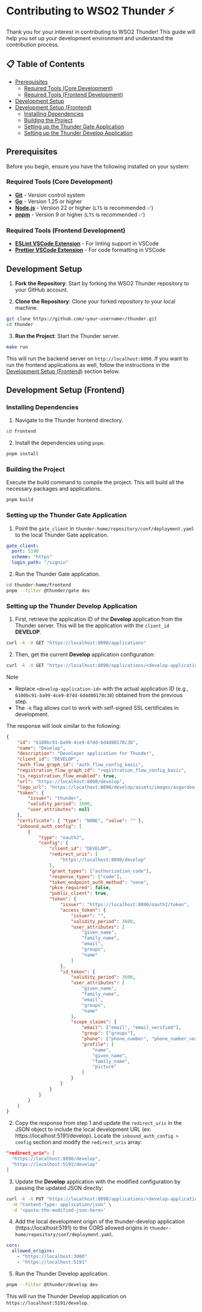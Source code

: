 # Contributing to WSO2 Thunder ⚡

Thank you for your interest in contributing to WSO2 Thunder! This guide will help you set up your development environment and understand the contribution process.

## 📋 Table of Contents

- [Prerequisites](#prerequisites)
  - [Required Tools (Core Development)](#required-tools-core-development)
  - [Required Tools (Frontend Development)](#required-tools-frontend-development)
- [Development Setup](#development-setup)
- [Development Setup (Frontend)](#development-setup-frontend)
  - [Installing Dependencies](#installing-dependencies)
  - [Building the Project](#building-the-project)
  - [Setting up the Thunder Gate Application](#setting-up-the-thunder-gate-application)
  - [Setting up the Thunder Develop Application](#setting-up-the-thunder-develop-application)

## Prerequisites

Before you begin, ensure you have the following installed on your system:

### Required Tools (Core Development)

- **[Git](https://git-scm.com/downloads)** - Version control system
- **[Go](https://golang.org/doc/install)** - Version 1.25 or higher
- **[Node.js](https://nodejs.org/en/download/)** - Version 22 or higher (`LTS` is recommended ✅)
- **[pnpm](https://pnpm.io/installation)** - Version 9 or higher (`LTS` is recommended ✅)

### Required Tools (Frontend Development)

- **[ESLint VSCode Extension](https://marketplace.visualstudio.com/items?itemName=dbaeumer.vscode-eslint)** - For linting support in VSCode
- **[Prettier VSCode Extension](https://marketplace.visualstudio.com/items?itemName=esbenp.prettier-vscode)** - For code formatting in VSCode

## Development Setup

1. **Fork the Repository**: Start by forking the WSO2 Thunder repository to your GitHub account.

2. **Clone the Repository**: Clone your forked repository to your local machine.

```bash
git clone https://github.com/<your-username>/thunder.git
cd thunder
```

3. **Run the Project**: Start the Thunder server.

```bash
make run
```

This will run the backend server on `http://localhost:8090`.
If you want to run the frontend applications as well, follow the instructions in the [Development Setup (Frontend)](#development-setup-frontend) section below.

## Development Setup (Frontend)

### Installing Dependencies

1. Navigate to the Thunder frontend directory.

```bash
cd frontend
```

2. Install the dependencies using `pnpm`.

```bash
pnpm install
```

### Building the Project

Execute the build command to compile the project. This will build all the necessary packages and applications.

```bash
pnpm build
```

### Setting up the Thunder Gate Application

1. Point the `gate_client` in `thunder-home/repository/conf/deployment.yaml` to the local Thunder Gate application.

```yaml
gate_client:
  port: 5190
  scheme: "https"
  login_path: "/signin"
```

2. Run the Thunder Gate application.

```bash
cd thunder-home/frontend
pnpm --filter @thunder/gate dev
```

### Setting up the Thunder Develop Application

1. First, retrieve the application ID of the **Develop** application from the Thunder server. This will be the application with the `client_id` **DEVELOP**.

```bash
curl -k -X GET "https://localhost:8090/applications"
```

2. Then, get the current **Develop** application configuration:

```bash
curl -k -X GET "https://localhost:8090/applications/<develop-application-id>"
```

> [!Note]
> - Replace `<develop-application-id>` with the actual application ID (e.g., `6100bc91-ba99-4ce9-87dd-6d4d80178c38`) obtained from the previous step.
> - The `-k` flag allows curl to work with self-signed SSL certificates in development.

The response will look similar to the following:

```json
{
    "id": "6100bc91-ba99-4ce9-87dd-6d4d80178c38",
    "name": "Develop",
    "description": "Developer application for Thunder",
    "client_id": "DEVELOP",
    "auth_flow_graph_id": "auth_flow_config_basic",
    "registration_flow_graph_id": "registration_flow_config_basic",
    "is_registration_flow_enabled": true,
    "url": "https://localhost:8090/develop",
    "logo_url": "https://localhost:8090/develop/assets/images/asgardeo-trifacta.svg",
    "token": {
        "issuer": "thunder",
        "validity_period": 3600,
        "user_attributes": null
    },
    "certificate": { "type": "NONE", "value": "" },
    "inbound_auth_config": [
        {
            "type": "oauth2",
            "config": {
                "client_id": "DEVELOP",
                "redirect_uris": [
                    "https://localhost:8090/develop"
                ],
                "grant_types": ["authorization_code"],
                "response_types": ["code"],
                "token_endpoint_auth_method": "none",
                "pkce_required": false,
                "public_client": true,
                "token": {
                    "issuer": "https://localhost:8090/oauth2/token",
                    "access_token": {
                        "issuer": "",
                        "validity_period": 3600,
                        "user_attributes": [
                            "given_name",
                            "family_name",
                            "email",
                            "groups",
                            "name"
                        ]
                    },
                    "id_token": {
                        "validity_period": 3600,
                        "user_attributes": [
                            "given_name",
                            "family_name",
                            "email",
                            "groups",
                            "name"
                        ],
                        "scope_claims": {
                            "email": ["email", "email_verified"],
                            "group": ["groups"],
                            "phone": ["phone_number", "phone_number_verified"],
                            "profile": [
                                "name",
                                "given_name",
                                "family_name",
                                "picture"
                            ]
                        }
                    }
                }
            }
        }
    ]
}
```

2. Copy the response from step 1 and update the `redirect_uris` in the JSON object to include the local development URL (ex: https://localhost:5191/develop). Locate the `inbound_auth_config > config` section and modify the `redirect_uris` array:

```json
"redirect_uris": [
  "https://localhost:8090/develop",
  "https://localhost:5191/develop"
]
```

3. Update the **Develop** application with the modified configuration by passing the updated JSON directly:

```bash
curl -k -X PUT "https://localhost:8090/applications/<develop-application-id>" \
  -H "Content-Type: application/json" \
  -d '<paste-the-modified-json-here>'
```

4. Add the local development origin of the thunder-develop application (https://localhost:5191) to the CORS allowed origins in `thunder-home/repository/conf/deployment.yaml`.

```yaml
cors:
  allowed_origins:
    - "https://localhost:3000"
    - "https://localhost:5191"
```

5. Run the Thunder Develop application.

```bash
pnpm --filter @thunder/develop dev
```

This will run the Thunder Develop application on `https://localhost:5191/develop`.
